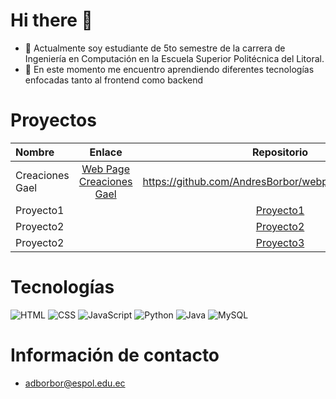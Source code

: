 # Hi there 👋


- 🔭 Actualmente soy estudiante de 5to semestre de la carrera de Ingeniería en Computación en la Escuela Superior Politécnica del Litoral.
- 🌱 En este momento me encuentro aprendiendo diferentes tecnologías enfocadas tanto al frontend como backend

# Proyectos

| Nombre      | Enlace    | Repositorio |
| :---        |    :----:   | :----: |
| Creaciones Gael       | [Web Page Creaciones Gael](https://creacionesgael.netlify.app)| https://github.com/AndresBorbor/webpagecreacionesgael |
| Proyecto1       | | [Proyecto1](https://github.com/AndresBorbor/AndresBorbor/tree/main/proyecto1)|
| Proyecto2      | |[Proyecto2](https://github.com/AndresBorbor/AndresBorbor/tree/main/proyecto2) |
| Proyecto2     | |[Proyecto3](https://github.com/AndresBorbor/AndresBorbor/tree/main/proyecto3) |
# Tecnologías

  ![HTML](https://img.shields.io/badge/-HTML5-333333?style=flat&logo=HTML5)
  ![CSS](https://img.shields.io/badge/-CSS-333333?style=flat&logo=CSS3&logoColor=1573b6)
  ![JavaScript](https://img.shields.io/badge/-JavaScript-333333?style=flat&logo=javascript)
  ![Python](https://img.shields.io/badge/-Python-333333?style=flat&logo=python)
  ![Java](https://img.shields.io/badge/-Java-333333?style=flat&logo=java)
  ![MySQL](https://img.shields.io/badge/-MySQL-333333?style=flat&logo=mysql)
  

# Información de contacto
  * adborbor@espol.edu.ec
